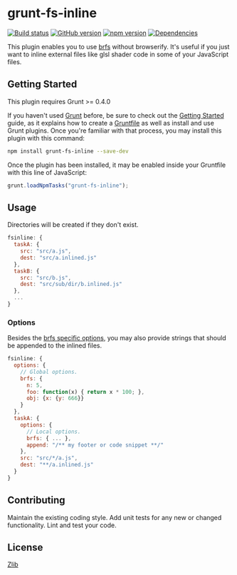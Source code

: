 # grunt-fs-inline 
[![Build status](https://travis-ci.org/vanruesc/grunt-fs-inline.svg?branch=master)](https://travis-ci.org/vanruesc/grunt-fs-inline) 
[![GitHub version](https://badge.fury.io/gh/vanruesc%2Fgrunt-fs-inline.svg)](http://badge.fury.io/gh/vanruesc%2Fgrunt-fs-inline) 
[![npm version](https://badge.fury.io/js/grunt-fs-inline.svg)](http://badge.fury.io/js/grunt-fs-inline) 
[![Dependencies](https://david-dm.org/vanruesc/grunt-fs-inline.svg?branch=master)](https://david-dm.org/vanruesc/grunt-fs-inline)

This plugin enables you to use [brfs](https://github.com/substack/brfs) without browserify. It's useful if you just want to 
inline external files like glsl shader code in some of your JavaScript files.


## Getting Started

This plugin requires Grunt >= 0.4.0

If you haven't used [Grunt](http://gruntjs.com/) before, be sure to check out the [Getting Started](http://gruntjs.com/getting-started) 
guide, as it explains how to create a [Gruntfile](http://gruntjs.com/sample-gruntfile) as well as install and use Grunt plugins. 
Once you're familiar with that process, you may install this plugin with this command:

```sh
npm install grunt-fs-inline --save-dev
```

Once the plugin has been installed, it may be enabled inside your Gruntfile with this line of JavaScript:

```js
grunt.loadNpmTasks("grunt-fs-inline");
```


## Usage
Directories will be created if they don't exist.

```js
fsinline: {
  taskA: {
    src: "src/a.js",
    dest: "src/a.inlined.js"
  },
  taskB: {
    src: "src/b.js",
    dest: "src/sub/dir/b.inlined.js"
  },
  ...
}
```


### Options
Besides the [brfs specific options](https://github.com/substack/brfs#var-tr--brfsfile-opts), you may also provide 
strings that should be appended to the inlined files.

```js
fsinline: {
  options: {
    // Global options.
    brfs: {
      n: 5,
      foo: function(x) { return x * 100; },
      obj: {x: {y: 666}}
    }
  },
  taskA: {
    options: {
      // Local options.
      brfs: { ... },
      append: "/** my footer or code snippet **/"
    },
    src: "src/*/a.js",
    dest: "**/a.inlined.js"
  }
}
```


## Contributing
Maintain the existing coding style. Add unit tests for any new or changed functionality. Lint and test your code.


## License
[Zlib](https://github.com/vanruesc/stay/blob/master/LICENSE)
